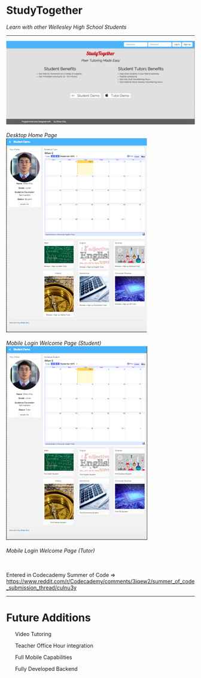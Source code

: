 # StudyTogether
<i>Learn with other Wellesley High School Students</i>
<hr>
<img src="img/screenshot1.png"></img>
<br>
<br>
<i>Desktop Home Page</i>
<br>
<img src="img/screenshot2.png"></img>
<br>
<br>
<i>Mobile Login Welcome Page (Student)</i>
<br>
<img src="img/screenshot3.png"></img>
<br>
<br>
<i>Mobile Login Welcome Page (Tutor)</i>
<br>

<br><br>
Entered in Codecademy Summer of Code => https://www.reddit.com/r/Codecademy/comments/3iqew2/summer_of_code_submission_thread/culnu3y
<hr>
<h1><b>Future Additions</b></h1>
<ul>Video Tutoring</ul>
<ul>Teacher Office Hour integration</ul>
<ul>Full Mobile Capabilities</ul>
<ul>Fully Developed Backend</ul>

